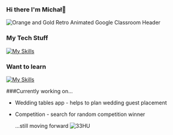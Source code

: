 ### Hi there I'm Michał👋
![Orange and Gold Retro Animated Google Classroom Header](https://github.com/bajdster/bajdster/assets/38719617/c869e987-4d92-4103-9ee6-5cd6b6e684e5)



### My Tech Stuff
[![My Skills](https://skillicons.dev/icons?i=js,html,css,ts,react,git)](https://skillicons.dev)
### Want to learn
[![My Skills](https://skillicons.dev/icons?i=nodejs,nextjs,tailwind,deno)](https://skillicons.dev)

###Currently working on...
- Wedding tables app - helps to plan wedding guest placement
- Competition - search for random competition winner

  ...still moving forward
![33HU](https://github.com/bajdster/bajdster/assets/38719617/eaf880fa-d363-4cfa-8744-0a6f2feac27c)




<!--
**bajdster/bajdster** is a ✨ _special_ ✨ repository because its `README.md` (this file) appears on your GitHub profile.

Here are some ideas to get you started:

- 🔭 I’m currently working on ...
- 🌱 I’m currently learning ...
- 👯 I’m looking to collaborate on ...
- 🤔 I’m looking for help with ...
- 💬 Ask me about ...
- 📫 How to reach me: ...
- 😄 Pronouns: ...
- ⚡ Fun fact: ...
-->
